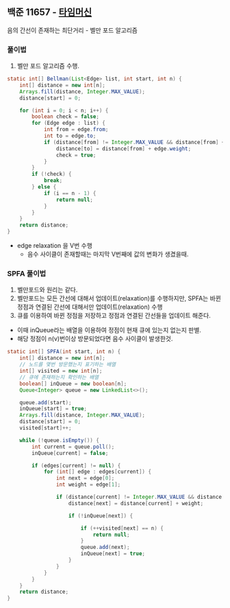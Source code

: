 ## 백준 11657 - [타임머신](https://www.acmicpc.net/problem/11657)

음의 간선이 존재하는 최단거리 - 벨만 포드 알고리즘

### 풀이법

1. 벨만 포드 알고리즘 수행.

~~~JAVA
static int[] Bellman(List<Edge> list, int start, int n) {
    int[] distance = new int[n];
    Arrays.fill(distance, Integer.MAX_VALUE);
    distance[start] = 0;

    for (int i = 0; i < n; i++) {
        boolean check = false;
        for (Edge edge : list) {
            int from = edge.from;
            int to = edge.to;
            if (distance[from] != Integer.MAX_VALUE && distance[from] + edge.weight < distance[to]) {
                distance[to] = distance[from] + edge.weight;
                check = true;
            }
        }
        if (!check) {
            break;
        } else {
            if (i == n - 1) {
                return null;
            }
        }
    }
    return distance;
}
~~~

- edge relaxation 을 V번 수행
  - 음수 사이클이 존재할때는 마지막 V번째에 값의 변화가 생겼을때.
  
### SPFA 풀이법

1. 벨만포드와 원리는 같다.
2. 벨만포드는 모든 간선에 대해서 업데이트(relaxation)를 수행하지만, SPFA는 바뀐 정점과 연결된 간선에 대해서만 업데이트(relaxation) 수행
3. 큐를 이용하여 바뀐 정점을 저장하고 정점과 연결된 간선들을 업데이트 해준다.
  - 이때 inQueue라는 배열을 이용하여 정점이 현재 큐에 있는지 없는지 판별.
  - 해당 정점이 n(v)번이상 방문되었다면 음수 사이클이 발생한것.
  
~~~JAVA
static int[] SPFA(int start, int n) {
    int[] distance = new int[n];
    // 노드를 몇번 방문했는지 표기하는 배열
    int[] visited = new int[n];
    // 큐에 존재하는지 확인하는 배열
    boolean[] inQueue = new boolean[n];
    Queue<Integer> queue = new LinkedList<>();

    queue.add(start);
    inQueue[start] = true;
    Arrays.fill(distance, Integer.MAX_VALUE);
    distance[start] = 0;
    visited[start]++;

    while (!queue.isEmpty()) {
        int current = queue.poll();
        inQueue[current] = false;

        if (edges[current] != null) {
            for (int[] edge : edges[current]) {
                int next = edge[0];
                int weight = edge[1];

                if (distance[current] != Integer.MAX_VALUE && distance[current] + weight < distance[next]) {
                    distance[next] = distance[current] + weight;

                    if (!inQueue[next]) {

                        if (++visited[next] == n) {
                            return null;
                        }
                        queue.add(next);
                        inQueue[next] = true;
                    }
                }
            }
        }
    }
    return distance;
}
~~~